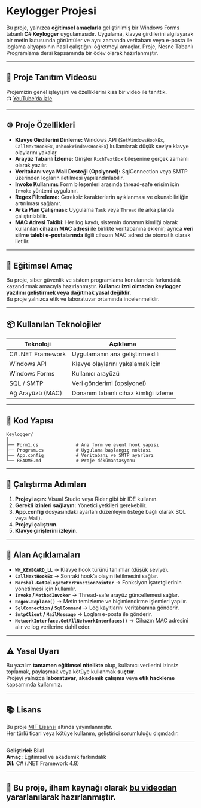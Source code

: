 # Keylogger Projesi

Bu proje, yalnızca **eğitimsel amaçlarla** geliştirilmiş bir Windows Forms tabanlı **C# Keylogger** uygulamasıdır. Uygulama, klavye girdilerini algılayarak bir metin kutusunda görüntüler ve aynı zamanda veritabanı veya e-posta ile loglama altyapısının nasıl çalıştığını öğretmeyi amaçlar. Proje, Nesne Tabanlı Programlama dersi kapsamında bir ödev olarak hazırlanmıştır.

---

## 🎥 Proje Tanıtım Videosu  
Projemizin genel işleyişini ve özelliklerini kısa bir video ile tanıttık.  
📺 [YouTube'da İzle](https://www.youtube.com/watch?v=YOUR_VIDEO_ID)

 ---

## ⚙️ Proje Özellikleri

- **Klavye Girdilerini Dinleme:** Windows API (`SetWindowsHookEx`, `CallNextHookEx`, `UnhookWindowsHookEx`) kullanılarak düşük seviye klavye olaylarını yakalar.
- **Arayüz Tabanlı İzleme:** Girişler `RichTextBox` bileşenine gerçek zamanlı olarak yazılır.
- **Veritabanı veya Mail Desteği (Opsiyonel):** SqlConnection veya SMTP üzerinden logların iletilmesi yapılandırılabilir.
- **Invoke Kullanımı:** Form bileşenleri arasında thread-safe erişim için `Invoke` yöntemi uygulanır.
- **Regex Filtreleme:** Gereksiz karakterlerin ayıklanması ve okunabilirliğin artırılması sağlanır.
- **Arka Plan Çalışması:** Uygulama `Task` veya `Thread` ile arka planda çalıştırılabilir.
- **MAC Adresi Takibi:** Her log kaydı, sistemin donanım kimliği olarak kullanılan **cihazın MAC adresi** ile birlikte veritabanına eklenir; ayrıca **veri silme talebi e-postalarında** ilgili cihazın MAC adresi de otomatik olarak iletilir.

---

## 🧠 Eğitimsel Amaç

Bu proje, siber güvenlik ve sistem programlama konularında farkındalık kazandırmak amacıyla hazırlanmıştır. **Kullanıcı izni olmadan keylogger yazılımı geliştirmek veya dağıtmak yasal değildir.**  
Bu proje yalnızca etik ve laboratuvar ortamında incelenmelidir.

---

## 📦 Kullanılan Teknolojiler

| Teknoloji | Açıklama |
|------------|----------|
| C# .NET Framework | Uygulamanın ana geliştirme dili |
| Windows API | Klavye olaylarını yakalamak için |
| Windows Forms | Kullanıcı arayüzü |
| SQL / SMTP | Veri gönderimi (opsiyonel) |
| Ağ Arayüzü (MAC) | Donanım tabanlı cihaz kimliği izleme |

---

## 🧩 Kod Yapısı

```
Keylogger/
│
├── Form1.cs              # Ana form ve event hook yapısı
├── Program.cs            # Uygulama başlangıç noktası
├── App.config            # Veritabanı ve SMTP ayarları
└── README.md             # Proje dökümantasyonu
```

---

## 🚀 Çalıştırma Adımları

1. **Projeyi açın:** Visual Studio veya Rider gibi bir IDE kullanın.  
2. **Gerekli izinleri sağlayın:** Yönetici yetkileri gerekebilir.  
3. **App.config** dosyasındaki ayarları düzenleyin (isteğe bağlı olarak SQL veya Mail).
4. **Projeyi çalıştırın.**
5. **Klavye girişlerini izleyin.**

---

## 🧱 Alan Açıklamaları

- **`WH_KEYBOARD_LL`** → Klavye hook türünü tanımlar (düşük seviye).  
- **`CallNextHookEx`** → Sonraki hook’a olayın iletilmesini sağlar.  
- **`Marshal.GetDelegateForFunctionPointer`** → Fonksiyon işaretçilerinin yönetilmesi için kullanılır.  
- **`Invoke` / `MethodInvoker`** → Thread-safe arayüz güncellemesi sağlar.  
- **`Regex.Replace()`** → Metin temizleme ve biçimlendirme işlemleri yapılır.  
- **`SqlConnection` / `SqlCommand`** → Log kayıtlarını veritabanına gönderir.  
- **`SmtpClient` / `MailMessage`** → Logları e-posta ile gönderir.  
- **`NetworkInterface.GetAllNetworkInterfaces()`** → Cihazın MAC adresini alır ve log verilerine dahil eder.


---

## ⚠️ Yasal Uyarı

Bu yazılım **tamamen eğitimsel nitelikte** olup, kullanıcı verilerini izinsiz toplamak, paylaşmak veya kötüye kullanmak **suçtur**.  
Projeyi yalnızca **laboratuvar**, **akademik çalışma** veya **etik hackleme** kapsamında kullanınız.

---

## 📚 Lisans

Bu proje [MIT Lisansı](https://opensource.org/licenses/MIT) altında yayımlanmıştır.  
Her türlü ticari veya kötüye kullanım, geliştirici sorumluluğu dışındadır.

---

**Geliştirici:** Bilal  
**Amaç:** Eğitimsel ve akademik farkındalık  
**Dil:** C# (.NET Framework 4.8)  

---

## 📌 Bu proje, ilham kaynağı olarak [bu videodan](https://www.youtube.com/watch?v=j0sxcsxXJkY) yararlanılarak hazırlanmıştır.
